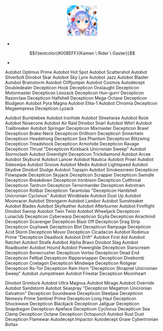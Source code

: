 <p align="center">
  <img src="https://github.com/Minecube1510/s4mpl3_m3m0ry/blob/main/btc_img/a01_GFB.png", width="100">
</p>

-

$${\textcolor{#00BEFF}{Kamen \ Rider \ Gaster}}$$

-

Autobot Optimus Prime
Autobot Hot Spot
Autobot Scattershot
Autobot Silverbolt
Dinobot Skar
Autobot Sky Lynx
Autobot Jazz
Autobot Blaster
Autobot Brainstorm
Autobot Cliffjumper
Autobot Cosmos
Autodecept Doubledealer
Decepticon Hook
Decepticon Onslaught
Decepticon Motormaster
Decepticon Leozack
Decepticon Hun-gurrr
Decepticon Razorclaw
Decepticon Halfshell
Decepticon Mega-Octane
Decepticon Bludgeon
Autobot Pyra Magna
Autobot Elita-1
Autobot Chromia
Decepticon Megaempress
Decepticon Lyzack

Autobot Bumblebee
Autobot Ironhide
Autobot Streetwise
Autobot Rook
Autobot Nosecone
Autobot Air Raid
Dinobot Snarl
Autobot Whirl
Autobot Trailbreaker
Autobot Springer
Decepticon Mixmaster
Decepticon Brawl
Decepticon Brake-Neck
Decepticon Drillhorn
Decepticon Sinnertwin
Decepticon Headstrong
Decepticon Sea Phantom
Decepticon Blitzwing
Decepticon Treadshock
Decepticon Armohide
Decepticon Ravage
Decepticon Thrust
"Decepticon Kickback
Unicronian Sweep"
Autobot Stormclash
Autobot Greenlight
Decepticon Trickdiamond
Autobot Arcee
Autobot Skyburst
Autobot Lancer
Autobot Nautica
Autobot Prowl
Autobot Sideswipe
Autobot Groove
Autobot Medix
Autobot Lightspeed
Autobot Skydive
Dinobot Sludge
Autobot Topspin
Autobot Smokescreen
Decepticon Flowspade
Decepticon Skyjack
Decepticon Scrapper
Decepticon Swindle
Decepticon Breakdown
Decepticon Ironbison
Decepticon Cutthroat
Decepticon Tantrum
Decepticon Terrormander
Decepticon Astrotrain
Decepticon Rollbar
Decepticon Tarantulas
"Decepticon Hardshell
Unicronian Cyclonus"
Autobot Windblade
Autobot Dust Up
Autobot Moonracer
Autobot Strongarm
Autobot Lambor
Autobot Sunstreaker
Autobot Blades
Autobot Skyfeather
Autobot Afterburner
Autobot Fireflight
Dinobot Swoop
Autobot Twin Twist
Autobot Wheeljack
Decepticon Lunaclub
Decepticon Cyberwarp
Decepticon Scylla
Decepticon Airachinid
Decepticon Scavenger
Decepticon Blast Off
Decepticon Drag Strip
Decepticon Guyhawk
Decepticon Blot
Decepticon Rampage
Decepticon Acid Storm
Decepticon Movor
Decepticon Cicadacon
Autobot Rodimus Prime
"Decepticon Deadlock
Autobot Drift"
Autobot First Aid
Autobot Ratchet
Autobot Strafe
Autobot Alpha Bravo
Dinobot Slag
Autobot Roadbuster
Autobot Hound
Autobot Powerglide
Decepticon Starscream
Decepticon Bonecrusher
Decepticon Vortex
Decepticon Dead End
Decepticon Fellbat
Decepticon Rippersnapper
Decepticon Divebomb
Decepticon Coelagon
Decepticon Mindwipe
Decepticon Riotgear
Decepticon Ro-Tor
Decepticon Ram Horn
"Decepticon Shrapnel
Unicronian Sweep"
Autobot Jumpstream
Autobot Firestar
Decepticon Moonheart

Dinobot Grimlock
Autobot Ultra Magnus
Autobot Mirage
Autobot Override
Autobot Sandstorm
Autobot Seaspray
"Decepticon Megatron
Unicronian Galvatron"
Decepticon Soundwave
Decepticon Steeljaw
Decepticon Nemesis Prime
Sentinel Prime
Decepticon Long Haul
Decepticon Shockwave
Decepticon Blackjack
Decepticon Jallguar
Decepticon Snapdragon
Decepticon Apeface
Decepticon Cyclonus
Decepticon Sea Clamp
Decepticon Octane
Decepticon Octopunch
Autobot Rust Dust
Decepticon Flamewar
Autodecept Impactor
Autodecept Gnaw
Cybertronian Boltax
